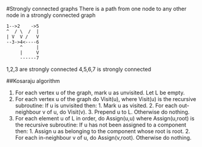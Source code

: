 #Strongly connected graphs
There is a path from one node to any other node in a strongly connected graph
```
1-->2    ->5
^  / \  /  |
| V  V /   V
--3->4<----6
     ^     |
     |     V
     ------7
```
1,2,3 are strongly connected
4,5,6,7 is strongly connected

##Kosaraju algorithm
1. For each vertex u of the graph, mark u as unvisited. Let L be empty.
2. For each vertex u of the graph do Visit(u), where Visit(u) is the recursive subroutine:
	If u is unvisited then:
		1. Mark u as visited.
		2. For each out-neighbour v of u, do Visit(v).
		3. Prepend u to L.
	Otherwise do nothing.
3. For each element u of L in order, do Assign(u,u) where Assign(u,root) is the recursive subroutine:
	If u has not been assigned to a component then:
		1. Assign u as belonging to the component whose root is root.
		2. For each in-neighbour v of u, do Assign(v,root).
	Otherwise do nothing.